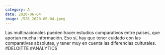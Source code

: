 ```yaml
--- 
category: A 
date: 2020-06-04 
image: /526_2020-06-04.jpeg 
--- 
```


Las multinacionales pueden hacer estudios comparativos entre países, que aportan mucha información. Eso sí, hay que tener cuidado con las comparativas absolutas, y tener muy en cuenta las diferencias culturales. #DELOITTE #ANALYTICS